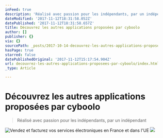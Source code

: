 ```yaml
---
inFeed: true
description: 'Réalisé avec passion pour les indépendants, par un indépendant'
dateModified: '2017-11-12T18:31:58.052Z'
datePublished: '2017-11-12T18:31:58.657Z'
title: Découvrez les autres applications proposées par cyboolo
author: []
publisher: {}
via: {}
sourcePath: _posts/2017-10-14-decouvrez-les-autres-applications-proposees-par-cyboolo.md
hasPage: true
starred: false
datePublishedOriginal: '2017-11-12T15:17:54.904Z'
url: decouvrez-les-autres-applications-proposees-par-cyboolo/index.html
_type: Article

---
```

# Découvrez les autres applications proposées par cyboolo

> Réalisé avec passion pour les indépendants, par un indépendant

![Vendez et facturez vos services électroniques en France et dans l'UE](https://the-grid-user-content.s3-us-west-2.amazonaws.com/582b7192-987e-455b-854d-15917f23df46.jpg)
![](https://the-grid-user-content.s3-us-west-2.amazonaws.com/0191b752-8129-434d-926f-8dfba7b5f20d.png)
